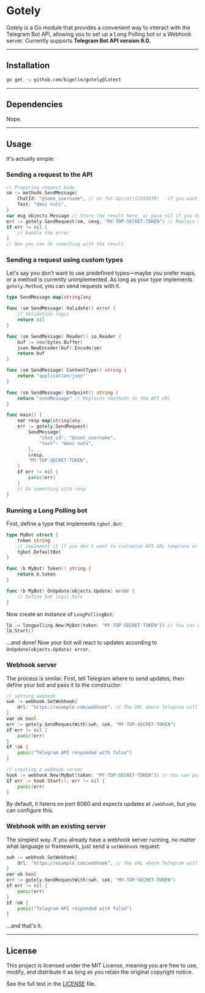 # Gotely
Gotely is a Go module that provides a convenient way to interact with the Telegram Bot API, allowing you to set up a Long Polling bot or a Webhook server.
Currently supports **Telegram Bot API version 9.0.**

---

## Installation

```sh
go get -u github.com/bigelle/gotely@latest
```

---

## Dependencies

Nope.

--- 

## Usage

It's actually simple:

### Sending a request to the API

```go
// Preparing request body
sm := methods.SendMessage{
    ChatId: "@some_username", // or fmt.Sprint(12345678) - if you want to use a user ID
    Text: "deez nuts",
}
var msg objects.Message // Store the result here, or pass nil if you don't care
err := gotely.SendRequest(sm, &msg, "MY-TOP-SECRET-TOKEN") // Replace with an actual one
if err != nil {
    // Handle the error
}
// Now you can do something with the result
```

### Sending a request using custom types

Let's say you don’t want to use predefined types—maybe you prefer maps, or a method is currently unimplemented. As long as your type implements `gotely.Method`, you can send requests with it.

```go
type SendMessage map[string]any

func (sm SendMessage) Validate() error {
    // Validation logic
    return nil
}

func (sm SendMessage) Reader() io.Reader {
    buf := new(bytes.Buffer)
    json.NewEncoder(buf).Encode(sm)
    return buf
}

func (sm SendMessage) ContentType() string {
    return "application/json"
}

func (sm SendMessage) Endpoint() string {
    return "sendMessage" // Replaces <method> in the API URL
}

func main() {
    var resp map[string]any
    err := gotely.SendRequest(
        SendMessage{
            "chat_id": "@cool_username",
            "text": "deez nuts",
        },
        &resp,
        "MY-TOP-SECRET-TOKEN",
    )
    if err != nil {
        panic(err)
    }
    // Do something with resp
}
```

### Running a Long Polling bot

First, define a type that implements `tgbot.Bot`:

```go
type MyBot struct {
    token string
    // implement it if you don't want to customize API URL template or HTTP client
    tgbot.DefaultBot 
}

func (b MyBot) Token() string {
    return b.token
}

func (b MyBot) OnUpdate(objects.Update) error {
    // Define bot logic here
}
```

Now create an instance of `LongPollingBot`:

```go
lb := longpolling.New(MyBot{token: "MY-TOP-SECRET-TOKEN"}) // You can pass options here
lb.Start()
```

...and done! Now your bot will react to updates according to `OnUpdate(objects.Update) error`.

### Webhook server

The process is similar. First, tell Telegram where to send updates, then define your bot and pass it to the constructor:

```go
// setting webhook
swh := webhook.SetWebhook{
    Url: "https://example.com/webhook", // The URL where Telegram will send updates
}
var ok bool
err := gotely.SendRequestWith(swh, &ok, "MY-TOP-SECRET-TOKEN")
if err != nil {
    panic(err)
}
if !ok {
    panic("Telegram API responded with false")
}

// creating a webhook server
hook := webhook.New(MyBot{token: "MY-TOP-SECRET-TOKEN"}) // You can pass options here
if err := hook.Start(); err != nil {
    panic(err)
}
```

By default, it listens on port 8080 and expects updates at `/webhook`, but you can configure this.

### Webhook with an existing server

The simplest way. If you already have a webhook server running, no matter what language or framework, just send a `setWebhook` request:

```go
swh := webhook.SetWebhook{
    Url: "https://example.com/webhook", // The URL where Telegram will send updates
}
var ok bool
err := gotely.SendRequestWith(swh, &ok, "MY-TOP-SECRET-TOKEN")
if err != nil {
    panic(err)
}
if !ok {
    panic("Telegram API responded with false")
}
```

...and that's it.

---

## License

This project is licensed under the MIT License, meaning you are free to use, modify, and distribute it as long as you retain the original copyright notice.

See the full text in the [LICENSE](./LICENSE) file.
